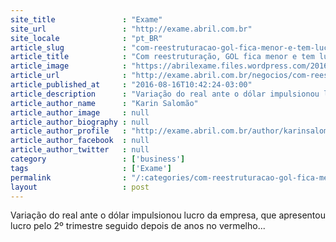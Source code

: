 ```yaml
---
site_title               : "Exame"
site_url                 : "http://exame.abril.com.br"
site_locale              : "pt_BR"
article_slug             : "com-reestruturacao-gol-fica-menor-e-tem-lucro"
article_title            : "Com reestruturação, GOL fica menor e tem lucro"
article_image            : "https://abrilexame.files.wordpress.com/2016/09/size_960_16_9_aeronave_gol_lateral5.jpg?quality=70&strip=all&w=960"
article_url              : "http://exame.abril.com.br/negocios/com-reestruturacao-gol-fica-menor-e-tem-lucro/"
article_published_at     : "2016-08-16T10:42:24-03:00"
article_description      : "Variação do real ante o dólar impulsionou lucro da empresa, que apresentou lucro pelo 2º trimestre seguido depois de anos no vermelho..."
article_author_name      : "Karin Salomão"
article_author_image     : null
article_author_biography : null
article_author_profile   : "http://exame.abril.com.br/author/karinsalomaoexame/"
article_author_facebook  : null
article_author_twitter   : null
category                 : ['business']
tags                     : ['Exame']
permalink                : "/:categories/com-reestruturacao-gol-fica-menor-e-tem-lucro/"
layout                   : post
---
```


Variação do real ante o dólar impulsionou lucro da empresa, que apresentou lucro pelo 2º trimestre seguido depois de anos no vermelho...
